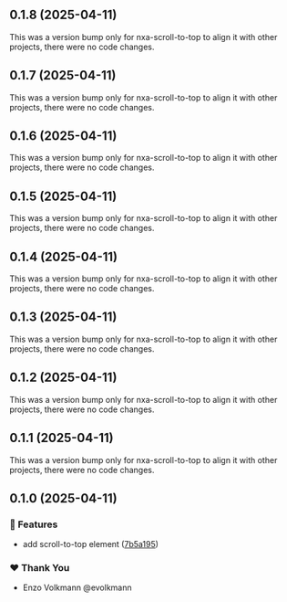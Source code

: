 ## 0.1.8 (2025-04-11)

This was a version bump only for nxa-scroll-to-top to align it with other projects, there were no code changes.

## 0.1.7 (2025-04-11)

This was a version bump only for nxa-scroll-to-top to align it with other projects, there were no code changes.

## 0.1.6 (2025-04-11)

This was a version bump only for nxa-scroll-to-top to align it with other projects, there were no code changes.

## 0.1.5 (2025-04-11)

This was a version bump only for nxa-scroll-to-top to align it with other projects, there were no code changes.

## 0.1.4 (2025-04-11)

This was a version bump only for nxa-scroll-to-top to align it with other projects, there were no code changes.

## 0.1.3 (2025-04-11)

This was a version bump only for nxa-scroll-to-top to align it with other projects, there were no code changes.

## 0.1.2 (2025-04-11)

This was a version bump only for nxa-scroll-to-top to align it with other projects, there were no code changes.

## 0.1.1 (2025-04-11)

This was a version bump only for nxa-scroll-to-top to align it with other projects, there were no code changes.

## 0.1.0 (2025-04-11)

### 🚀 Features

- add scroll-to-top element ([7b5a195](https://github.com/nextrap/nextrap-monorepo/commit/7b5a195))

### ❤️ Thank You

- Enzo Volkmann @evolkmann
